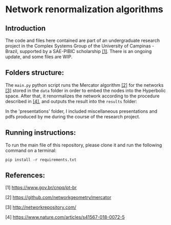 # Network renormalization algorithms

## Introduction

The code and files here contained are part of an undergraduate research project in the Complex Systems Group of the University of Campinas - Brazil, supported by a SAE-PIBIC scholarship [[1]](#1). There is an ongoing update, and some files are WIP.


## Folders structure:

The `main.py` python script runs the Mercator algorithm [[2]](#2) for the networks [[3]](#3) stored in the `data` folder in order to embed the nodes into the Hyperbolic space. After that, it renormalizes the network according to the procedure described in [[4]](#4), and outputs the result into the `results` folder:

In the 'presentations' folder, I included miscellaneous presentations and pdfs produced by me during the course of the research project.


## Running instructions:

To run the main file of this repository, please clone it and run the following command on a terminal:

`pip install -r requirements.txt`



## References:

<a id="1">[1]</a> 
https://www.gov.br/cnpq/pt-br

<a id="2">[2]</a> 
https://github.com/networkgeometry/mercator

<a id="3">[3]</a> 
http://networkrepository.com/

<a id="4">[4]</a> 
https://www.nature.com/articles/s41567-018-0072-5

